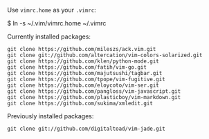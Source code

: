 Use `vimrc.home` as your `.vimrc`:

  $ ln -s ~/.vim/vimrc.home ~/.vimrc

Currently installed packages:

```
git clone https://github.com/mileszs/ack.vim.git
git clone git://github.com/altercation/vim-colors-solarized.git
git clone https://github.com/klen/python-mode.git
git clone https://github.com/fatih/vim-go.git
git clone https://github.com/majutsushi/tagbar.git
git clone https://github.com/tpope/vim-fugitive.git
git clone https://github.com/eloycoto/vim-ser.git
git clone https://github.com/pangloss/vim-javascript.git
git clone https://github.com/plasticboy/vim-markdown.git
git clone https://github.com/sukima/xmledit.git
```

Previously installed packages:

```
git clone git://github.com/digitaltoad/vim-jade.git
```
